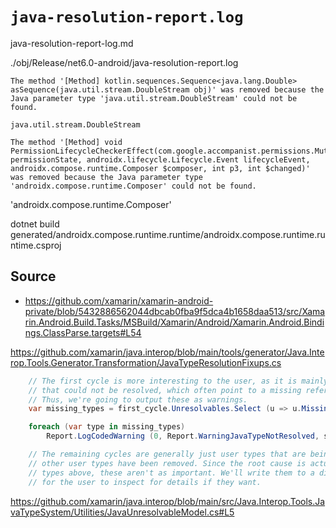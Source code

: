 # `java-resolution-report.log`

java-resolution-report-log.md



./obj/Release/net6.0-android/java-resolution-report.log

```
The method '[Method] kotlin.sequences.Sequence<java.lang.Double> asSequence(java.util.stream.DoubleStream obj)' was removed because the Java parameter type 'java.util.stream.DoubleStream' could not be found.
```

`java.util.stream.DoubleStream`

```
The method '[Method] void PermissionLifecycleCheckerEffect(com.google.accompanist.permissions.MutablePermissionState permissionState, androidx.lifecycle.Lifecycle.Event lifecycleEvent, androidx.compose.runtime.Composer $composer, int p3, int $changed)' was removed because the Java parameter type 'androidx.compose.runtime.Composer' could not be found.
```

'androidx.compose.runtime.Composer'


dotnet build generated/androidx.compose.runtime.runtime/androidx.compose.runtime.runtime.csproj 


## Source

*   https://github.com/xamarin/xamarin-android-private/blob/5432886562044dbcab0fba9f5dca4b1658daa513/src/Xamarin.Android.Build.Tasks/MSBuild/Xamarin/Android/Xamarin.Android.Bindings.ClassParse.targets#L54

https://github.com/xamarin/java.interop/blob/main/tools/generator/Java.Interop.Tools.Generator.Transformation/JavaTypeResolutionFixups.cs


```csharp
    // The first cycle is more interesting to the user, as it is mainly external Java types
    // that could not be resolved, which often point to a missing reference jar or NuGet.
    // Thus, we're going to output these as warnings.
    var missing_types = first_cycle.Unresolvables.Select (u => u.MissingType).Distinct ().OrderBy (t => t);

    foreach (var type in missing_types)
        Report.LogCodedWarning (0, Report.WarningJavaTypeNotResolved, source, type);

    // The remaining cycles are generally just user types that are being removed because
    // other user types have been removed. Since the root cause is actually the missing external
    // types above, these aren't as important. We'll write them to a diagnostic file
    // for the user to inspect for details if they want.

```

https://github.com/xamarin/java.interop/blob/main/src/Java.Interop.Tools.JavaTypeSystem/Utilities/JavaUnresolvableModel.cs#L5

```
```